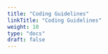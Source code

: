 ```yaml
---
title: "Coding Guidelines"
linkTitle: "Coding Guidelines"
weight: 10
type: "docs"
draft: false
---
```


